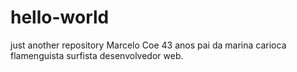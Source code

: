 # hello-world
just another repository
Marcelo Coe 43 anos pai da marina carioca flamenguista surfista desenvolvedor web.
